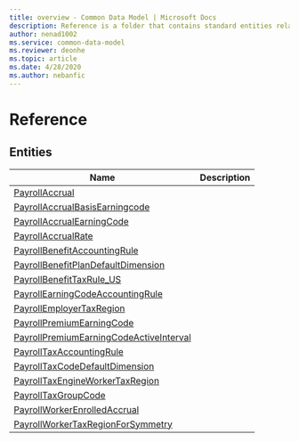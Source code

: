 ```yaml
---
title: overview - Common Data Model | Microsoft Docs
description: Reference is a folder that contains standard entities related to the Common Data Model.
author: nenad1002
ms.service: common-data-model
ms.reviewer: deonhe
ms.topic: article
ms.date: 4/28/2020
ms.author: nebanfic
---
```


# Reference


## Entities

|Name|Description|
|---|---|
|[PayrollAccrual](PayrollAccrual.md)||
|[PayrollAccrualBasisEarningcode](PayrollAccrualBasisEarningcode.md)||
|[PayrollAccrualEarningCode](PayrollAccrualEarningCode.md)||
|[PayrollAccrualRate](PayrollAccrualRate.md)||
|[PayrollBenefitAccountingRule](PayrollBenefitAccountingRule.md)||
|[PayrollBenefitPlanDefaultDimension](PayrollBenefitPlanDefaultDimension.md)||
|[PayrollBenefitTaxRule_US](PayrollBenefitTaxRule_US.md)||
|[PayrollEarningCodeAccountingRule](PayrollEarningCodeAccountingRule.md)||
|[PayrollEmployerTaxRegion](PayrollEmployerTaxRegion.md)||
|[PayrollPremiumEarningCode](PayrollPremiumEarningCode.md)||
|[PayrollPremiumEarningCodeActiveInterval](PayrollPremiumEarningCodeActiveInterval.md)||
|[PayrollTaxAccountingRule](PayrollTaxAccountingRule.md)||
|[PayrollTaxCodeDefaultDimension](PayrollTaxCodeDefaultDimension.md)||
|[PayrollTaxEngineWorkerTaxRegion](PayrollTaxEngineWorkerTaxRegion.md)||
|[PayrollTaxGroupCode](PayrollTaxGroupCode.md)||
|[PayrollWorkerEnrolledAccrual](PayrollWorkerEnrolledAccrual.md)||
|[PayrollWorkerTaxRegionForSymmetry](PayrollWorkerTaxRegionForSymmetry.md)||

